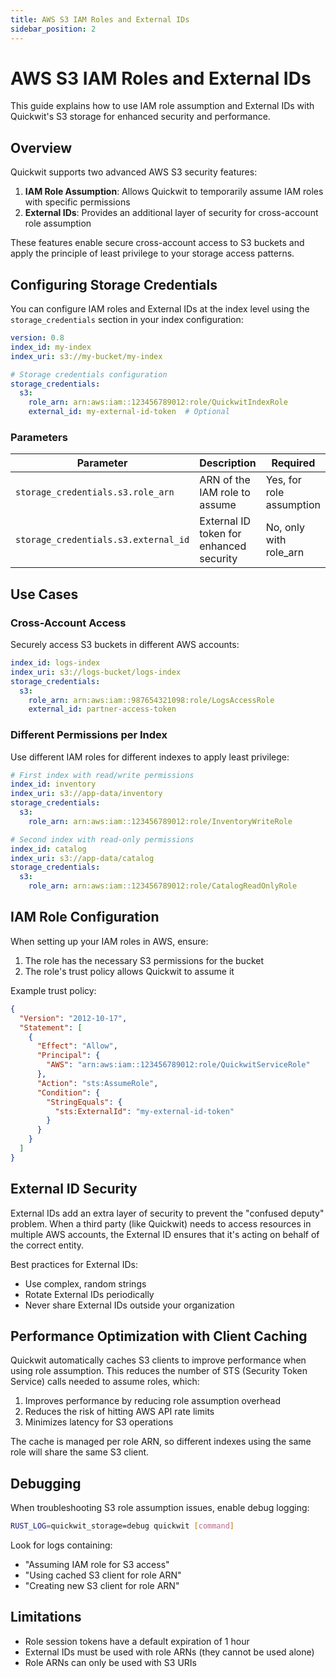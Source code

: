 ```yaml
---
title: AWS S3 IAM Roles and External IDs
sidebar_position: 2
---
```


# AWS S3 IAM Roles and External IDs

This guide explains how to use IAM role assumption and External IDs with Quickwit's S3 storage for enhanced security and performance.

## Overview

Quickwit supports two advanced AWS S3 security features:

1. **IAM Role Assumption**: Allows Quickwit to temporarily assume IAM roles with specific permissions
2. **External IDs**: Provides an additional layer of security for cross-account role assumption

These features enable secure cross-account access to S3 buckets and apply the principle of least privilege to your storage access patterns.

## Configuring Storage Credentials

You can configure IAM roles and External IDs at the index level using the `storage_credentials` section in your index configuration:

```yaml
version: 0.8
index_id: my-index
index_uri: s3://my-bucket/my-index

# Storage credentials configuration
storage_credentials:
  s3:
    role_arn: arn:aws:iam::123456789012:role/QuickwitIndexRole
    external_id: my-external-id-token  # Optional
```

### Parameters

| Parameter | Description | Required |
|-----------|-------------|----------|
| `storage_credentials.s3.role_arn` | ARN of the IAM role to assume | Yes, for role assumption |
| `storage_credentials.s3.external_id` | External ID token for enhanced security | No, only with role_arn |

## Use Cases

### Cross-Account Access

Securely access S3 buckets in different AWS accounts:

```yaml
index_id: logs-index
index_uri: s3://logs-bucket/logs-index
storage_credentials:
  s3:
    role_arn: arn:aws:iam::987654321098:role/LogsAccessRole
    external_id: partner-access-token
```

### Different Permissions per Index

Use different IAM roles for different indexes to apply least privilege:

```yaml
# First index with read/write permissions
index_id: inventory
index_uri: s3://app-data/inventory
storage_credentials:
  s3:
    role_arn: arn:aws:iam::123456789012:role/InventoryWriteRole

# Second index with read-only permissions
index_id: catalog
index_uri: s3://app-data/catalog
storage_credentials:
  s3:
    role_arn: arn:aws:iam::123456789012:role/CatalogReadOnlyRole
```

## IAM Role Configuration

When setting up your IAM roles in AWS, ensure:

1. The role has the necessary S3 permissions for the bucket
2. The role's trust policy allows Quickwit to assume it

Example trust policy:

```json
{
  "Version": "2012-10-17",
  "Statement": [
    {
      "Effect": "Allow",
      "Principal": {
        "AWS": "arn:aws:iam::123456789012:role/QuickwitServiceRole"
      },
      "Action": "sts:AssumeRole",
      "Condition": {
        "StringEquals": {
          "sts:ExternalId": "my-external-id-token"
        }
      }
    }
  ]
}
```

## External ID Security

External IDs add an extra layer of security to prevent the "confused deputy" problem. When a third party (like Quickwit) needs to access resources in multiple AWS accounts, the External ID ensures that it's acting on behalf of the correct entity.

Best practices for External IDs:
- Use complex, random strings
- Rotate External IDs periodically
- Never share External IDs outside your organization

## Performance Optimization with Client Caching

Quickwit automatically caches S3 clients to improve performance when using role assumption. This reduces the number of STS (Security Token Service) calls needed to assume roles, which:

1. Improves performance by reducing role assumption overhead
2. Reduces the risk of hitting AWS API rate limits
3. Minimizes latency for S3 operations

The cache is managed per role ARN, so different indexes using the same role will share the same S3 client.

## Debugging

When troubleshooting S3 role assumption issues, enable debug logging:

```bash
RUST_LOG=quickwit_storage=debug quickwit [command]
```

Look for logs containing:
- "Assuming IAM role for S3 access"
- "Using cached S3 client for role ARN"
- "Creating new S3 client for role ARN"

## Limitations

- Role session tokens have a default expiration of 1 hour
- External IDs must be used with role ARNs (they cannot be used alone)
- Role ARNs can only be used with S3 URIs